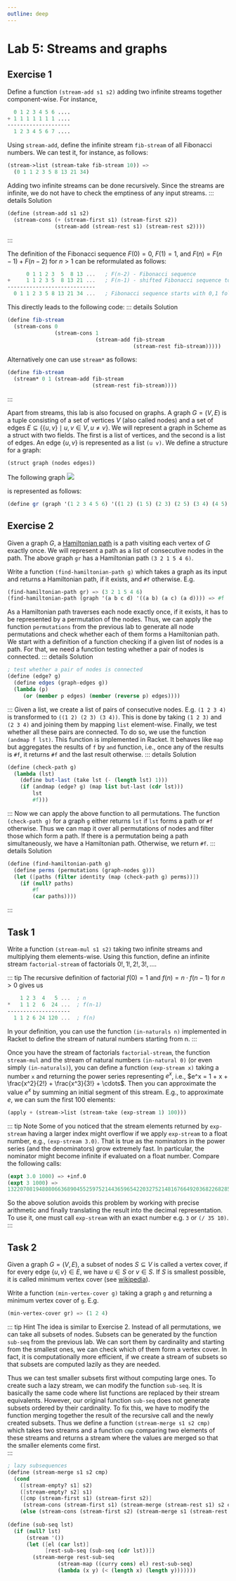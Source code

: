 ```yaml
---
outline: deep
---
```


# Lab 5: Streams and graphs

## Exercise 1
Define a function `(stream-add s1 s2)` adding two infinite streams together component-wise. For instance,
```scheme
  0 1 2 3 4 5 6 ....
+ 1 1 1 1 1 1 1 ....
--------------------
  1 2 3 4 5 6 7 ....
```
Using `stream-add`, define the infinite stream `fib-stream` of all Fibonacci numbers. We can test it, for instance, as follows:
```scheme
(stream->list (stream-take fib-stream 10)) =>
  (0 1 1 2 3 5 8 13 21 34)
```

Adding two infinite streams can be done recursively. Since the streams are infinite, we do not have to check the emptiness of any input streams. 
::: details Solution
```scheme
(define (stream-add s1 s2)
  (stream-cons (+ (stream-first s1) (stream-first s2))
               (stream-add (stream-rest s1) (stream-rest s2))))
```
:::

The definition of the Fibonacci sequence 
$F(0)=0$, $F(1)=1$, and $F(n)=F(n-1) + F(n-2)$ for $n>1$ can be reformulated as follows:
```scheme
      0 1 1 2 3  5  8 13 ...   ; F(n-2) - Fibonacci sequence
+     1 1 2 3 5  8 13 21 ...   ; F(n-1) - shifted Fibonacci sequence to the left by one element
----------------------------
  0 1 1 2 3 5 8 13 21 34 ...   ; Fibonacci sequence starts with 0,1 followed by the sum of the above sequences
```

This directly leads to the following code:
::: details Solution
```scheme
(define fib-stream
  (stream-cons 0
               (stream-cons 1
                            (stream-add fib-stream
                                        (stream-rest fib-stream)))))
```
Alternatively one can use `stream*` as follows:
```scheme
(define fib-stream
  (stream* 0 1 (stream-add fib-stream
                           (stream-rest fib-stream))))
```
:::


Apart from streams, this lab is also focused on graphs. A graph $G=(V,E)$ is a tuple consisting of a set of vertices $V$ (also called nodes) and a set of edges
$E\subseteq\{\{u,v\}\mid u,v\in V, u\neq v\}$. We will represent a graph in Scheme as a struct with two fields. The first is a list of vertices, and the second is a list of edges. An edge $\{u,v\}$ is represented as a list `(u v)`. We define a structure for a graph:
```scheme
(struct graph (nodes edges))
```

The following graph
![](/img/6n-graph.svg)

is represented as follows:
```scheme
(define gr (graph '(1 2 3 4 5 6) '((1 2) (1 5) (2 3) (2 5) (3 4) (4 5) (4 6))))
```

## Exercise 2
Given a graph $G$, a [Hamiltonian path](https://en.wikipedia.org/wiki/Hamiltonian_path) is a path visiting each vertex of $G$ exactly once. We will represent a path as a list of consecutive nodes in the path. The above graph `gr` has a Hamiltonian path `(3 2 1 5 4 6)`. 

Write a function `(find-hamiltonian-path g)` which takes a graph as its input and returns a Hamiltonian path, if it exists, and `#f` otherwise.
E.g. 
```scheme
(find-hamiltonian-path gr) => (3 2 1 5 4 6)
(find-hamiltonian-path (graph '(a b c d) '((a b) (a c) (a d)))) => #f
```

As a Hamiltonian path traverses each node exactly once, if it exists, it has to be represented by a permutation of the nodes. Thus, we can apply the function `permutations` from the previous lab to generate all node permutations and check whether each of them forms a Hamiltonian path. We start with a definition of a function checking if a given list of nodes is a path. For that, we need a function testing whether a pair of nodes is connected.
::: details Solution
```scheme
; test whether a pair of nodes is connected
(define (edge? g)
  (define edges (graph-edges g))
  (lambda (p)
     (or (member p edges) (member (reverse p) edges))))
```
:::
Given a list, we create a list of pairs of consecutive nodes. E.g. `(1 2 3 4)` is
transformed to `((1 2) (2 3) (3 4))`. This is done
by taking `(1 2 3)`
and `(2 3 4)` and joining them by mapping `list` element-wise. Finally, we test whether all these pairs are connected.
To do so, we use the function `(andmap f lst)`. This function is implemented in Racket. It behaves like `map` but aggregates the results of `f` by `and` function, i.e., once any of the results is `#f`, it returns `#f` and the last result otherwise. 
::: details Solution
```scheme
(define (check-path g)
  (lambda (lst)
    (define but-last (take lst (- (length lst) 1)))
    (if (andmap (edge? g) (map list but-last (cdr lst)))
        lst
        #f)))
```
:::
Now we can apply the above function to all permutations. The function `(check-path g)` for a graph `g` either returns `lst` if `lst` forms a path or `#f` otherwise. Thus we can map it over all permutations of nodes and filter those which form a path. If there is a permutation being a path simultaneously, we have a Hamiltonian path. Otherwise, we return `#f`.
::: details Solution
```scheme
(define (find-hamiltonian-path g)
  (define perms (permutations (graph-nodes g)))
  (let ([paths (filter identity (map (check-path g) perms))])
    (if (null? paths)
        #f
        (car paths))))
```
:::

## Task 1
Write a function `(stream-mul s1 s2)` taking two infinite streams and multiplying them elements-wise. Using this function, define an infinite stream `factorial-stream` of factorials $0!, 1!, 2!, 3!,\ldots$. 

::: tip
The recursive definition of factorial $f(0)=1$ and $f(n)=n\cdot f(n-1)$ for $n>0$ gives us
```scheme
    1 2 3  4   5 ...  ; n
*   1 1 2  6  24 ...  ; f(n-1)
--------------------
  1 1 2 6 24 120 ...  ; f(n)
```
In your definition, you can use the function `(in-naturals n)` implemented in Racket to define the stream of natural numbers starting from n.
:::
 
Once you have the stream of factorials `factorial-stream`, the function `stream-mul` and the stream of natural numbers `(in-natural 0)` (or even simply `(in-naturals)`), you can define a function `(exp-stream x)` taking a number `x` and returning the power series representing $e^x$, i.e., $e^x = 1 + x + \frac{x^2}{2!} + \frac{x^3}{3!} + \cdots$. Then you can approximate the value $e^x$ by summing an initial segment of this stream. E.g., to approximate $e$, we can sum the first 100 elements:
```scheme
(apply + (stream->list (stream-take (exp-stream 1) 100)))
```

<!--
::: details Solution
```scheme
(define (stream-mul s1 s2)
  (stream-cons (* (stream-first s1) (stream-first s2))
               (stream-mul (stream-rest s1) (stream-rest s2))))

(define factorial-stream (stream-cons 1 (stream-mul (in-naturals 1) factorial-stream)))

(define (exp-stream x)
  (define recipr (stream-map ((curry /) 1) factorial-stream))
  (define powers (stream-map ((curry expt) x) (in-naturals)))
  (stream-map exact->inexact (stream-mul powers recipr)))
```
:::
-->

::: tip Note
Some of you noticed that the stream elements returned by `exp-stream` having a
larger index might overflow if we apply `exp-stream` to a float number, e.g.,
`(exp-stream 3.0)`. That is true as the nominators in the power series
(and the denominators) grow extremely fast. In particular, the nominator might
become infinite if evaluated on a float number. Compare the following calls:
```scheme
(expt 3.0 1000) => +inf.0
(expt 3 1000) =>
1322070819480806636890455259752144365965422032752148167664920368226828597346704899540778313850608061963909777696872582355950954582100618911865342725257953674027620225198320803878014774228964841274390400117588618041128947815623094438061566173054086674490506178125480344405547054397038895817465368254916136220830268563778582290228416398307887896918556404084898937609373242171846359938695516765018940588109060426089671438864102814350385648747165832010614366132173102768902855220001
```
So the above solution avoids this problem by working with precise arithmetic and finally translating the result into the decimal representation. To use it, one must call `exp-stream` with an exact number e.g. `3` or `(/ 35 10)`.
:::


## Task 2
Given a graph $G=(V,E)$, a subset of nodes $S\subseteq V$ is called a vertex cover, if for every edge $\{u,v\}\in E$, we have
$u\in S$ or $v\in S$. If $S$ is smallest possible, it is called minimum vertex cover (see [wikipedia](https://en.wikipedia.org/wiki/Vertex_cover)).

Write a function `(min-vertex-cover g)` taking a graph `g` and returning a minimum vertex cover of `g`. E.g.
```scheme
(min-vertex-cover gr) => (1 2 4)
```

::: tip Hint
The idea is similar to Exercise 2. Instead of all permutations, we can take all subsets of nodes. Subsets can be generated by the function `sub-seq` from the previous lab. We can sort them by cardinality and starting from the smallest ones, we can check which of them form a vertex cover. In fact, it is computationally more efficient, if we create a stream of subsets so that subsets are computed lazily as they are needed.

Thus we can test smaller subsets first without computing large ones. To create
such a lazy stream, we can modify the function `sub-seq`. It is basically the
same code where list functions are replaced by their stream equivalents.
However, our original function `sub-seq` does not generate subsets ordered by
their cardinality. To fix this, we have to modify the function merging together
the result of the recursive call and the newly created subsets. Thus we define a
function `(stream-merge s1 s2 cmp)` which takes two streams and a function
`cmp` comparing two elements of these streams and returns a stream where the
values are merged so that the smaller elements come first.  
:::
```scheme
; lazy subsequences
(define (stream-merge s1 s2 cmp)
  (cond
    ([stream-empty? s1] s2)
    ([stream-empty? s2] s1)
    ([cmp (stream-first s1) (stream-first s2)]
     (stream-cons (stream-first s1) (stream-merge (stream-rest s1) s2 cmp)))
    (else (stream-cons (stream-first s2) (stream-merge s1 (stream-rest s2) cmp)))))
      
(define (sub-seq lst)
  (if (null? lst)
      (stream '())
      (let ([el (car lst)]
            [rest-sub-seq (sub-seq (cdr lst))])
        (stream-merge rest-sub-seq
                (stream-map ((curry cons) el) rest-sub-seq)
                (lambda (x y) (< (length x) (length y)))))))
```

<!--
::: details Solution
```scheme
; minimum vertex cover = smallest subset of nodes such that each edge has one of its nodes in it
(define (check-cover g)
  (lambda (lst)
    (if (andmap (lambda (e) (or (member (car e) lst) (member (cadr e) lst))) (graph-edges g))
        lst
        #f)))

(define (min-vertex-cover g)
  (stream-first (stream-filter identity (stream-map (check-cover g) (sub-seq (graph-nodes g))))))
```
:::
-->
